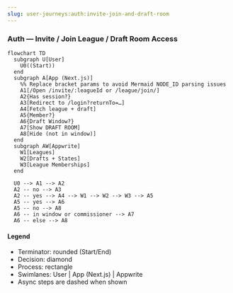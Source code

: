 ```yaml
---
slug: user-journeys:auth:invite-join-and-draft-room
---
```


### Auth — Invite / Join League / Draft Room Access

```mermaid
flowchart TD
  subgraph U[User]
    U0((Start))
  end
  subgraph A[App (Next.js)]
    %% Replace bracket params to avoid Mermaid NODE_ID parsing issues
    A1[/Open /invite/:leagueId or /league/join/]
    A2{Has session?}
    A3[Redirect to /login?returnTo=…]
    A4[Fetch league + draft]
    A5{Member?}
    A6{Draft Window?}
    A7[Show DRAFT ROOM]
    A8[Hide (not in window)]
  end
  subgraph AW[Appwrite]
    W1[Leagues]
    W2[Drafts + States]
    W3[League Memberships]
  end

  U0 --> A1 --> A2
  A2 -- no --> A3
  A2 -- yes --> A4 --> W1 --> W2 --> W3 --> A5
  A5 -- yes --> A6
  A5 -- no --> A8
  A6 -- in window or commissioner --> A7
  A6 -- else --> A8
```

#### Legend

- Terminator: rounded (Start/End)
- Decision: diamond
- Process: rectangle
- Swimlanes: User | App (Next.js) | Appwrite
- Async steps are dashed when shown
